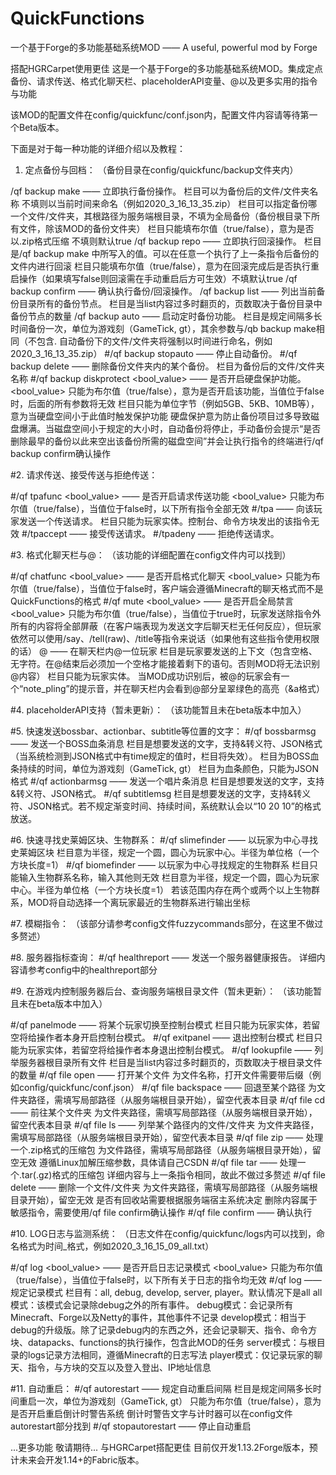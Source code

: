 # QuickFunctions
一个基于Forge的多功能基础系统MOD —— A useful, powerful mod by Forge

搭配HGRCarpet使用更佳
这是一个基于Forge的多功能基础系统MOD。集成定点备份、请求传送、格式化聊天栏、placeholderAPI变量、@以及更多实用的指令与功能

该MOD的配置文件在config/quickfunc/conf.json内，配置文件内容请等待第一个Beta版本。

下面是对于每一种功能的详细介绍以及教程：

1. 定点备份与回档：
（备份目录在config/quickfunc/backup文件夹内）

  /qf backup make <slot> <locate> <zipped> —— 立即执行备份操作。
   <slot>栏目可以为备份后的文件/文件夹名称 不填则以当前时间来命名（例如2020_3_16_13_35.zip）
   <locate>栏目可以指定备份哪一个文件/文件夹，其根路径为服务端根目录，不填为全局备份（备份根目录下所有文件，除该MOD的备份文件夹）
   <zipped>栏目只能填布尔值（true/false），意为是否以.zip格式压缩 不填则默认true
  /qf backup repo <slot> <restarted> —— 立即执行回滚操作。
   <slot>栏目是/qf backup make <slot>中所写入的值。可以在任意一个执行了上一条指令后备份的文件内进行回滚
   <restarted>栏目只能填布尔值（true/false），意为在回滚完成后是否执行重启操作（如果填写false则回滚需在手动重启后方可生效）不填默认true
  /qf backup confirm —— 确认执行备份/回滚操作。
  /qf backup list <page> —— 列出当前备份目录所有的备份节点。
   <page>栏目是当list内容过多时翻页的，页数取决于备份目录中备份节点的数量
  /qf backup auto <time> <locate> <zipped> —— 启动定时备份功能。
   <time>栏目是规定间隔多长时间备份一次，单位为游戏刻（GameTick, gt），其余参数与/qb backup make相同（不包含<slot>. 自动备份下的文件/文件夹将强制以时间进行命名，例如2020_3_16_13_35.zip）
  #/qf backup stopauto —— 停止自动备份。
  #/qf backup delete <slot> —— 删除备份文件夹内的某个备份。
   <slot>栏目为备份后的文件/文件夹名称
  #/qf backup diskprotect <bool_value> <value>—— 是否开启硬盘保护功能。 
   <bool_value> 只能为布尔值（true/false），意为是否开启该功能，当值位于false时，后面的所有参数将无效
   <value>栏目只能为单位字节（例如5GB、5KB、10MB等），意为当硬盘空间小于此值时触发保护功能
   硬盘保护意为防止备份项目过多导致磁盘爆满。当磁盘空间小于<value>规定的大小时，自动备份将停止，手动备份会提示“是否删除最早的备份以此来空出该备份所需的磁盘空间”并会让执行指令的终端进行/qf backup confirm确认操作
  
#2. 请求传送、接受传送与拒绝传送：
 
  #/qf tpafunc <bool_value> —— 是否开启请求传送功能
   <bool_value> 只能为布尔值（true/false），当值位于false时，以下所有指令全部无效
  #/tpa <player> —— 向该玩家发送一个传送请求。
   <player>栏目只能为玩家实体。控制台、命令方块发出的该指令无效
  #/tpaccept —— 接受传送请求。
  #/tpadeny —— 拒绝传送请求。

#3. 格式化聊天栏与@<player>：
  （该功能的详细配置在config文件内可以找到）
  
  #/qf chatfunc <bool_value> —— 是否开启格式化聊天
   <bool_value> 只能为布尔值（true/false），当值位于false时，客户端会遵循Minecraft的聊天格式而不是QuickFunctions的格式
  #/qf mute <bool_value> —— 是否开启全局禁言
   <bool_value> 只能为布尔值（true/false），当值位于true时，玩家发送除指令外所有的内容将全部屏蔽（在客户端表现为发送文字后聊天栏无任何反应），但玩家依然可以使用/say、/tell(raw)、/title等指令来说话（如果他有这些指令使用权限的话）
  <chat>@<player> <chat> —— 在聊天栏内@一位玩家
   <chat>栏目是玩家要发送的上下文（包含空格、无字符。在@<player>结束后必须加一个空格才能接着剩下的语句。否则MOD将无法识别@内容）
   <player>栏目只能为玩家实体。
   当MOD成功识别后，被@的玩家会有一个“note_pling”的提示音，并在聊天栏内会看到@部分呈翠绿色的高亮（&a格式）
  
#4. placeholderAPI支持（暂未更新）：
  （该功能暂且未在beta版本中加入）
  
#5. 快速发送bossbar、actionbar、subtitle等位置的文字：
  #/qf bossbarmsg <msg> <time> <barcolor> —— 发送一个BOSS血条消息
   <msg>栏目是想要发送的文字，支持&转义符、JSON格式（当系统检测到JSON格式中有time规定的值时，<time>栏目将失效）。
   <time>栏目为BOSS血条持续的时间，单位为游戏刻（GameTick, gt）
   <barcolor>栏目为血条颜色，只能为JSON格式
  #/qf actionbarmsg <msg> —— 发送一个唱片条消息
   <msg>栏目是想要发送的文字，支持&转义符、JSON格式。
  #/qf subtitlemsg <msg>
   <msg>栏目是想要发送的文字，支持&转义符、JSON格式。若不规定渐变时间、持续时间，系统默认会以“10 20 10”的格式放送。
  
#6. 快速寻找史莱姆区块、生物群系：
  #/qf slimefinder <radius> —— 以玩家为中心寻找史莱姆区块
   <radius>栏目意为半径，规定一个圆，圆心为玩家中心。半径为单位格（一个方块长度=1）
  #/qf biomefinder <biome> <radius> —— 以玩家为中心寻找规定的生物群系
   <biome>栏目只能输入生物群系名称，输入其他则无效
   <radius>栏目意为半径，规定一个圆，圆心为玩家中心。半径为单位格（一个方块长度=1）
   若该范围内存在两个或两个以上生物群系，MOD将自动选择一个离玩家最近的生物群系进行输出坐标
  
#7. 模糊指令：
  （该部分请参考config文件fuzzycommands部分，在这里不做过多赘述）

#8. 服务器指标查询：
  #/qf healthreport —— 发送一个服务器健康报告。
   详细内容请参考config中的healthreport部分
  
#9. 在游戏内控制服务器后台、查询服务端根目录文件（暂未更新）：
  （该功能暂且未在beta版本中加入）
  
  #/qf panelmode <player> —— 将某个玩家切换至控制台模式
   <player>栏目只能为玩家实体，若留空将给操作者本身开启控制台模式。
  #/qf exitpanel <player> —— 退出控制台模式
   <player>栏目只能为玩家实体，若留空将给操作者本身退出控制台模式。
  #/qf lookupfile <page> —— 列举服务器根目录所有文件
   <page>栏目是当list内容过多时翻页的，页数取决于根目录文件的数量
  #/qf file open <locate> —— 打开某个文件
   <locate>为文件名称，打开文件需要带后缀（例如config/quickfunc/conf.json）
  #/qf file backspace <locate> —— 回退至某个路径
   <locate>为文件夹路径，需填写局部路径（从服务端根目录开始），留空代表本目录
  #/qf file cd <locate> —— 前往某个文件夹
   <locate>为文件夹路径，需填写局部路径（从服务端根目录开始），留空代表本目录
  #/qf file ls <locate> —— 列举某个路径内的文件/文件夹
   <locate>为文件夹路径，需填写局部路径（从服务端根目录开始），留空代表本目录
  #/qf file zip <locate> <value> —— 处理一个.zip格式的压缩包
   <locate>为文件路径，需填写局部路径（从服务端根目录开始），留空无效
   <value>遵循Linux加解压缩参数，具体请自己CSDN
  #/qf file tar <locate> <value> —— 处理一个.tar(.gz)格式的压缩包
   详细内容与上一条指令相同，故此不做过多赘述
  #/qf file delete <locate> —— 删除一个文件/文件夹
   <locate>为文件夹路径，需填写局部路径（从服务端根目录开始），留空无效
   是否有回收站需要根据服务端宿主系统决定
   删除内容属于敏感指令，需要使用/qf file confirm确认操作
  #/qf file confirm —— 确认执行
  
#10. LOG日志与监测系统：
  （日志文件在config/quickfunc/logs内可以找到，命名格式为时间_格式，例如2020_3_16_15_09_all.txt）

  #/qf log <bool_value> —— 是否开启日志记录模式
   <bool_value> 只能为布尔值（true/false），当值位于false时，以下所有关于日志的指令均无效
  #/qf log <mode> —— 规定记录模式
   <mode>栏目有：all, debug, develop, server, player。默认情况下是all
   all模式：该模式会记录除debug之外的所有事件。
   debug模式：会记录所有Minecraft、Forge以及Netty的事件，其他事件不记录
   develop模式：相当于debug的升级版。除了记录debug内的东西之外，还会记录聊天、指令、命令方块、datapacks、functions的执行操作，包含此MOD的任务
   server模式：与根目录的logs记录方法相同，遵循Minecraft的日志写法
   player模式：仅记录玩家的聊天、指令，与方块的交互以及登入登出、IP地址信息
  
#11. 自动重启：
  #/qf autorestart <time> <msgswitch> —— 规定自动重启间隔
   <time>栏目是规定间隔多长时间重启一次，单位为游戏刻（GameTick, gt）
   <msgswitch> 只能为布尔值（true/false），意为是否开启重启倒计时警告系统
   倒计时警告文字与计时器可以在config文件autorestart部分找到
  #/qf stopautorestart —— 停止自动重启
  
...更多功能 敬请期待...
与HGRCarpet搭配更佳
目前仅开发1.13.2Forge版本，预计未来会开发1.14+的Fabric版本。
 
